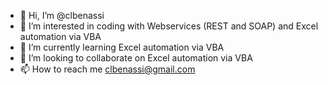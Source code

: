 - 👋 Hi, I’m @clbenassi
- 👀 I’m interested in coding with Webservices (REST and SOAP) and Excel automation via VBA
- 🌱 I’m currently learning Excel automation via VBA
- 💞️ I’m looking to collaborate on Excel automation via VBA
- 📫 How to reach me clbenassi@gmail.com

<!---
clbenassi/clbenassi is a ✨ special ✨ repository because its `README.md` (this file) appears on your GitHub profile.
You can click the Preview link to take a look at your changes.
--->
